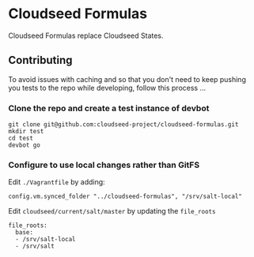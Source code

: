 # Cloudseed Formulas

Cloudseed Formulas replace Cloudseed States.


## Contributing

To avoid issues with caching and so that you don't need to keep pushing you tests to the repo while developing, follow this process ...

### Clone the repo and create a test instance of devbot

```
git clone git@github.com:cloudseed-project/cloudseed-formulas.git
mkdir test
cd test
devbot go
```

### Configure to use local changes rather than GitFS

Edit ```./Vagrantfile``` by adding:

```
config.vm.synced_folder "../cloudseed-formulas", "/srv/salt-local"
```

Edit ```cloudseed/current/salt/master``` by updating the ```file_roots```

```
file_roots:
  base:
  - /srv/salt-local
  - /srv/salt
```